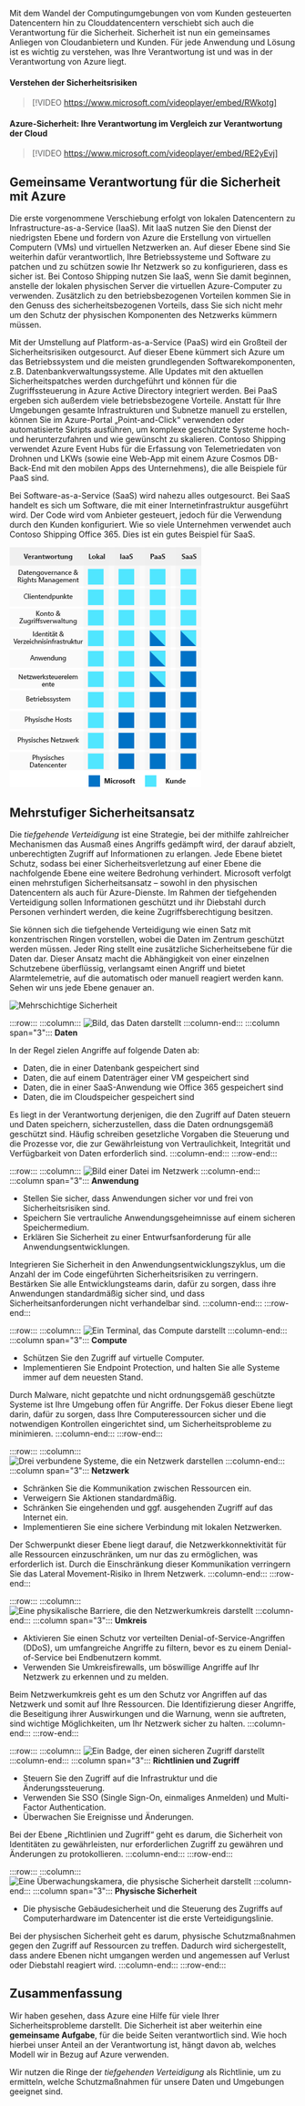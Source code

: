Mit dem Wandel der Computingumgebungen von vom Kunden gesteuerten Datencentern hin zu Clouddatencentern verschiebt sich auch die Verantwortung für die Sicherheit. Sicherheit ist nun ein gemeinsames Anliegen von Cloudanbietern und Kunden. Für jede Anwendung und Lösung ist es wichtig zu verstehen, was Ihre Verantwortung ist und was in der Verantwortung von Azure liegt.

#### <a name="understand-security-threats"></a>Verstehen der Sicherheitsrisiken

> [!VIDEO https://www.microsoft.com/videoplayer/embed/RWkotg]

#### <a name="azure-security-you-versus-the-cloud"></a>Azure-Sicherheit: Ihre Verantwortung im Vergleich zur Verantwortung der Cloud

> [!VIDEO https://www.microsoft.com/videoplayer/embed/RE2yEvj]

## <a name="share-security-responsibility-with-azure"></a>Gemeinsame Verantwortung für die Sicherheit mit Azure

Die erste vorgenommene Verschiebung erfolgt von lokalen Datencentern zu Infrastructure-as-a-Service (IaaS). Mit IaaS nutzen Sie den Dienst der niedrigsten Ebene und fordern von Azure die Erstellung von virtuellen Computern (VMs) und virtuellen Netzwerken an. Auf dieser Ebene sind Sie weiterhin dafür verantwortlich, Ihre Betriebssysteme und Software zu patchen und zu schützen sowie Ihr Netzwerk so zu konfigurieren, dass es sicher ist. Bei Contoso Shipping nutzen Sie IaaS, wenn Sie damit beginnen, anstelle der lokalen physischen Server die virtuellen Azure-Computer zu verwenden. Zusätzlich zu den betriebsbezogenen Vorteilen kommen Sie in den Genuss des sicherheitsbezogenen Vorteils, dass Sie sich nicht mehr um den Schutz der physischen Komponenten des Netzwerks kümmern müssen.

Mit der Umstellung auf Platform-as-a-Service (PaaS) wird ein Großteil der Sicherheitsrisiken outgesourct. Auf dieser Ebene kümmert sich Azure um das Betriebssystem und die meisten grundlegenden Softwarekomponenten, z.B. Datenbankverwaltungssysteme. Alle Updates mit den aktuellen Sicherheitspatches werden durchgeführt und können für die Zugriffssteuerung in Azure Active Directory integriert werden. Bei PaaS ergeben sich außerdem viele betriebsbezogene Vorteile. Anstatt für Ihre Umgebungen gesamte Infrastrukturen und Subnetze manuell zu erstellen, können Sie im Azure-Portal „Point-and-Click“ verwenden oder automatisierte Skripts ausführen, um komplexe geschützte Systeme hoch- und herunterzufahren und wie gewünscht zu skalieren. Contoso Shipping verwendet Azure Event Hubs für die Erfassung von Telemetriedaten von Drohnen und LKWs (sowie eine Web-App mit einem Azure Cosmos DB-Back-End mit den mobilen Apps des Unternehmens), die alle Beispiele für PaaS sind.

Bei Software-as-a-Service (SaaS) wird nahezu alles outgesourct. Bei SaaS handelt es sich um Software, die mit einer Internetinfrastruktur ausgeführt wird. Der Code wird vom Anbieter gesteuert, jedoch für die Verwendung durch den Kunden konfiguriert. Wie so viele Unternehmen verwendet auch Contoso Shipping Office 365. Dies ist ein gutes Beispiel für SaaS.

![shared_responsibility.png](../media/shared_responsibilities.png)

## <a name="a-layered-approach-to-security"></a>Mehrstufiger Sicherheitsansatz

Die *tiefgehende Verteidigung* ist eine Strategie, bei der mithilfe zahlreicher Mechanismen das Ausmaß eines Angriffs gedämpft wird, der darauf abzielt, unberechtigten Zugriff auf Informationen zu erlangen. Jede Ebene bietet Schutz, sodass bei einer Sicherheitsverletzung auf einer Ebene die nachfolgende Ebene eine weitere Bedrohung verhindert. Microsoft verfolgt einen mehrstufigen Sicherheitsansatz – sowohl in den physischen Datencentern als auch für Azure-Dienste. Im Rahmen der tiefgehenden Verteidigung sollen Informationen geschützt und ihr Diebstahl durch Personen verhindert werden, die keine Zugriffsberechtigung besitzen.

Sie können sich die tiefgehende Verteidigung wie einen Satz mit konzentrischen Ringen vorstellen, wobei die Daten im Zentrum geschützt werden müssen. Jeder Ring stellt eine zusätzliche Sicherheitsebene für die Daten dar. Dieser Ansatz macht die Abhängigkeit von einer einzelnen Schutzebene überflüssig, verlangsamt einen Angriff und bietet Alarmtelemetrie, auf die automatisch oder manuell reagiert werden kann. Sehen wir uns jede Ebene genauer an.

![Mehrschichtige Sicherheit](../media/defense_in_depth_layers_small.PNG)

:::row:::
  :::column:::
    ![Bild, das Daten darstellt](../media/2-data.png)
  :::column-end:::
    :::column span="3"::: **Daten**

In der Regel zielen Angriffe auf folgende Daten ab:

- Daten, die in einer Datenbank gespeichert sind
- Daten, die auf einem Datenträger einer VM gespeichert sind
- Daten, die in einer SaaS-Anwendung wie Office 365 gespeichert sind
- Daten, die im Cloudspeicher gespeichert sind

Es liegt in der Verantwortung derjenigen, die den Zugriff auf Daten steuern und Daten speichern, sicherzustellen, dass die Daten ordnungsgemäß geschützt sind. Häufig schreiben gesetzliche Vorgaben die Steuerung und die Prozesse vor, die zur Gewährleistung von Vertraulichkeit, Integrität und Verfügbarkeit von Daten erforderlich sind.
  :::column-end:::
:::row-end:::

:::row:::
  :::column:::
    ![Bild einer Datei im Netzwerk](../media/2-application.png)
  :::column-end:::
    :::column span="3"::: **Anwendung**

- Stellen Sie sicher, dass Anwendungen sicher vor und frei von Sicherheitsrisiken sind.
- Speichern Sie vertrauliche Anwendungsgeheimnisse auf einem sicheren Speichermedium.
- Erklären Sie Sicherheit zu einer Entwurfsanforderung für alle Anwendungsentwicklungen.

Integrieren Sie Sicherheit in den Anwendungsentwicklungszyklus, um die Anzahl der im Code eingeführten Sicherheitsrisiken zu verringern. Bestärken Sie alle Entwicklungsteams darin, dafür zu sorgen, dass ihre Anwendungen standardmäßig sicher sind, und dass Sicherheitsanforderungen nicht verhandelbar sind.
  :::column-end:::
:::row-end:::

:::row:::
  :::column:::
    ![Ein Terminal, das Compute darstellt](../media/2-compute.png)
  :::column-end:::
    :::column span="3"::: **Compute**

- Schützen Sie den Zugriff auf virtuelle Computer.
- Implementieren Sie Endpoint Protection, und halten Sie alle Systeme immer auf dem neuesten Stand.

Durch Malware, nicht gepatchte und nicht ordnungsgemäß geschützte Systeme ist Ihre Umgebung offen für Angriffe. Der Fokus dieser Ebene liegt darin, dafür zu sorgen, dass Ihre Computeressourcen sicher und die notwendigen Kontrollen eingerichtet sind, um Sicherheitsprobleme zu minimieren.
  :::column-end:::
:::row-end:::

:::row:::
  :::column:::
    ![Drei verbundene Systeme, die ein Netzwerk darstellen](../media/2-networking.png)
  :::column-end:::
    :::column span="3"::: **Netzwerk**

- Schränken Sie die Kommunikation zwischen Ressourcen ein.
- Verweigern Sie Aktionen standardmäßig.
- Schränken Sie eingehenden und ggf. ausgehenden Zugriff auf das Internet ein.
- Implementieren Sie eine sichere Verbindung mit lokalen Netzwerken.

Der Schwerpunkt dieser Ebene liegt darauf, die Netzwerkkonnektivität für alle Ressourcen einzuschränken, um nur das zu ermöglichen, was erforderlich ist. Durch die Einschränkung dieser Kommunikation verringern Sie das Lateral Movement-Risiko in Ihrem Netzwerk.
  :::column-end:::
:::row-end:::

:::row:::
  :::column:::
    ![Eine physikalische Barriere, die den Netzwerkumkreis darstellt](../media/2-perimeter.png)
  :::column-end:::
    :::column span="3"::: **Umkreis**

- Aktivieren Sie einen Schutz vor verteilten Denial-of-Service-Angriffen (DDoS), um umfangreiche Angriffe zu filtern, bevor es zu einem Denial-of-Service bei Endbenutzern kommt.
- Verwenden Sie Umkreisfirewalls, um böswillige Angriffe auf Ihr Netzwerk zu erkennen und zu melden.

Beim Netzwerkumkreis geht es um den Schutz vor Angriffen auf das Netzwerk und somit auf Ihre Ressourcen. Die Identifizierung dieser Angriffe, die Beseitigung ihrer Auswirkungen und die Warnung, wenn sie auftreten, sind wichtige Möglichkeiten, um Ihr Netzwerk sicher zu halten.
  :::column-end:::
:::row-end:::

:::row:::
  :::column:::
    ![Ein Badge, der einen sicheren Zugriff darstellt](../media/2-policies-and-access.png)
  :::column-end:::
    :::column span="3"::: **Richtlinien und Zugriff**

- Steuern Sie den Zugriff auf die Infrastruktur und die Änderungssteuerung.
- Verwenden Sie SSO (Single Sign-On, einmaliges Anmelden) und Multi-Factor Authentication.
- Überwachen Sie Ereignisse und Änderungen.

Bei der Ebene „Richtlinien und Zugriff“ geht es darum, die Sicherheit von Identitäten zu gewährleisten, nur erforderlichen Zugriff zu gewähren und Änderungen zu protokollieren.
  :::column-end:::
:::row-end:::

:::row:::
  :::column:::
    ![Eine Überwachungskamera, die physische Sicherheit darstellt](../media/2-physical-security.png)
  :::column-end:::
    :::column span="3"::: **Physische Sicherheit**

- Die physische Gebäudesicherheit und die Steuerung des Zugriffs auf Computerhardware im Datencenter ist die erste Verteidigungslinie.

Bei der physischen Sicherheit geht es darum, physische Schutzmaßnahmen gegen den Zugriff auf Ressourcen zu treffen. Dadurch wird sichergestellt, dass andere Ebenen nicht umgangen werden und angemessen auf Verlust oder Diebstahl reagiert wird.
  :::column-end:::
:::row-end:::

## <a name="summary"></a>Zusammenfassung

Wir haben gesehen, dass Azure eine Hilfe für viele Ihrer Sicherheitsprobleme darstellt. Die Sicherheit ist aber weiterhin eine **gemeinsame Aufgabe**, für die beide Seiten verantwortlich sind. Wie hoch hierbei unser Anteil an der Verantwortung ist, hängt davon ab, welches Modell wir in Bezug auf Azure verwenden.

Wir nutzen die Ringe der *tiefgehenden Verteidigung* als Richtlinie, um zu ermitteln, welche Schutzmaßnahmen für unsere Daten und Umgebungen geeignet sind.